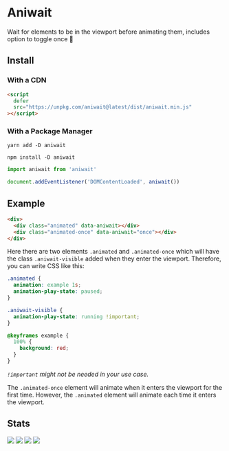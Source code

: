 # Aniwait

Wait for elements to be in the viewport before animating them, includes option
to toggle once 🛑

## Install

### With a CDN

```html
<script
  defer
  src="https://unpkg.com/aniwait@latest/dist/aniwait.min.js"
></script>
```

### With a Package Manager

```shell
yarn add -D aniwait

npm install -D aniwait
```

```js
import aniwait from 'aniwait'

document.addEventListener('DOMContentLoaded', aniwait())
```

## Example

```html
<div>
  <div class="animated" data-aniwait></div>
  <div class="animated-once" data-aniwait="once"></div>
</div>
```

Here there are two elements `.animated` and `.animated-once` which will have the
class `.aniwait-visible` added when they enter the viewport. Therefore, you can
write CSS like this:

```css
.animated {
  animation: example 1s;
  animation-play-state: paused;
}

.aniwait-visible {
  animation-play-state: running !important;
}

@keyframes example {
  100% {
    background: red;
  }
}
```

_`!important` might not be needed in your use case._

The `.animated-once` element will animate when it enters the viewport for the
first time. However, the `.animated` element will animate each time it enters
the viewport.

## Stats

![](https://img.shields.io/bundlephobia/min/aniwait)
![](https://img.shields.io/npm/v/aniwait)
![](https://img.shields.io/npm/dt/aniwait)
![](https://img.shields.io/github/license/markmead/aniwait)
